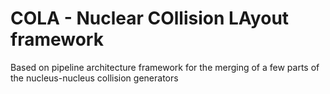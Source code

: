 # COLA - Nuclear COllision LAyout framework

Based on pipeline architecture framework for the merging of 
a few parts of the nucleus-nucleus collision generators
